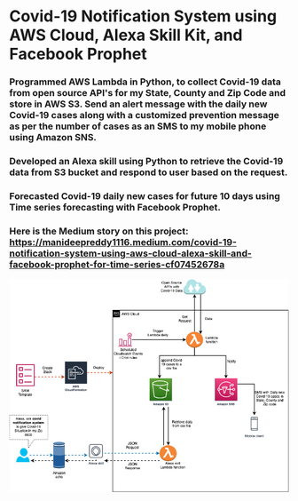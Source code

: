 # Covid-19 Notification System using AWS Cloud, Alexa Skill Kit, and Facebook Prophet

### Programmed AWS Lambda in Python, to collect Covid-19 data from open source API's for my State, County and Zip Code and store in AWS S3. Send an alert message with the daily new Covid-19 cases along with a customized prevention message as per the number of cases as an SMS to my mobile phone using Amazon SNS.

### Developed an Alexa skill using Python to retrieve the Covid-19 data from S3 bucket and respond to user based on the request.

###  Forecasted Covid-19 daily new cases for future 10 days using Time series forecasting with Facebook Prophet. 

### Here is the Medium story on this project: https://manideepreddy1116.medium.com/covid-19-notification-system-using-aws-cloud-alexa-skill-and-facebook-prophet-for-time-series-cf07452678a

![alt text](https://github.com/manideep1116/Covid-19-Notification-System/blob/master/design.png)
